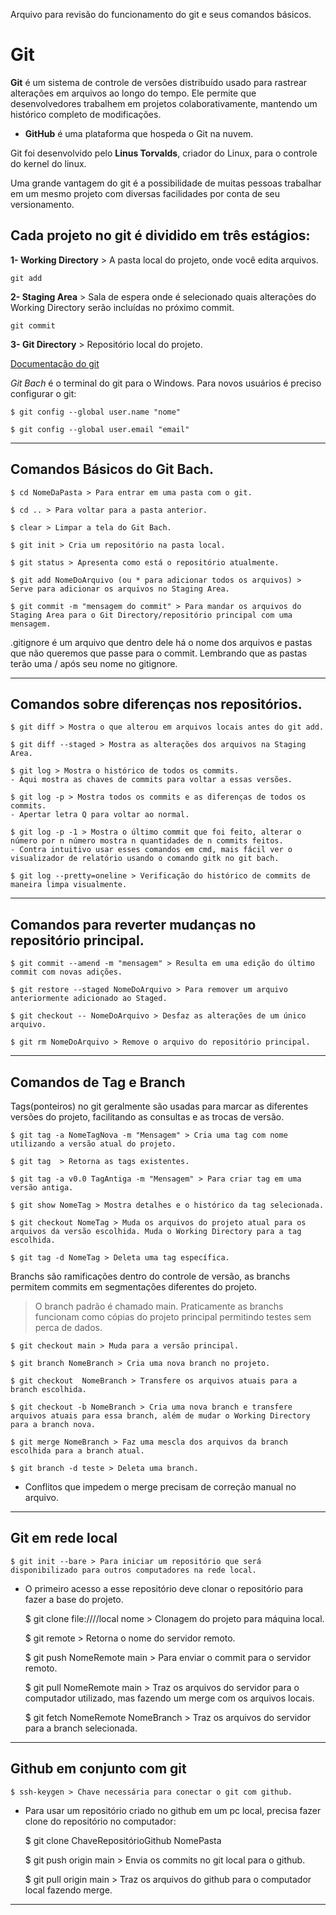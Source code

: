 Arquivo para revisão do funcionamento do git e seus comandos básicos.

# Git

 **Git** é um sistema de controle de versões distribuído usado para rastrear alterações em arquivos ao longo do tempo. Ele permite que desenvolvedores trabalhem em projetos colaborativamente, mantendo um histórico completo de modificações.

- **GitHub** é uma plataforma que hospeda o Git na nuvem.

Git foi desenvolvido pelo **Linus Torvalds**, criador do Linux, para o controle do kernel do linux.

Uma grande vantagem do git é a possibilidade de muitas pessoas trabalhar em um mesmo projeto com diversas facilidades por conta de seu versionamento.

## Cada projeto no git é dividido em três estágios: 

**1- Working Directory** > A pasta local do projeto, onde você edita arquivos.

    git add

**2- Staging Area** > Sala de espera onde é selecionado quais alterações do Working Directory serão incluídas no próximo commit.

	git commit

**3- Git Directory** > Repositório local do projeto.

[Documentação do git](https://git-scm.com/docs/git)

*Git Bach* é o terminal do git para o Windows. Para novos usuários é preciso configurar o git:

    $ git config --global user.name "nome"

    $ git config --global user.email "email"

------------------------------------------------------------------------
## Comandos Básicos do Git Bach.

    $ cd NomeDaPasta > Para entrar em uma pasta com o git.

    $ cd .. > Para voltar para a pasta anterior.

    $ clear > Limpar a tela do Git Bach.

    $ git init > Cria um repositório na pasta local.

    $ git status > Apresenta como está o repositório atualmente.

    $ git add NomeDoArquivo (ou * para adicionar todos os arquivos) > Serve para adicionar os arquivos no Staging Area.

    $ git commit -m "mensagem do commit" > Para mandar os arquivos do Staging Area para o Git Directory/repositório principal com uma mensagem.

.gitignore é um arquivo que dentro dele há o nome dos arquivos e pastas que não queremos que passe para o commit. Lembrando que as pastas terão uma / após seu nome no gitignore.

------------------------------------------------------------------------

## Comandos sobre diferenças nos repositórios.

    $ git diff > Mostra o que alterou em arquivos locais antes do git add.

    $ git diff --staged > Mostra as alterações dos arquivos na Staging Area.

    $ git log > Mostra o histórico de todos os commits.
    - Aqui mostra as chaves de commits para voltar a essas versões.

    $ git log -p > Mostra todos os commits e as diferenças de todos os commits.
    - Apertar letra Q para voltar ao normal.
 
    $ git log -p -1 > Mostra o último commit que foi feito, alterar o número por n número mostra n quantidades de n commits feitos.
    - Contra intuitivo usar esses comandos em cmd, mais fácil ver o visualizador de relatório usando o comando gitk no git bach.

    $ git log --pretty=oneline > Verificação do histórico de commits de maneira limpa visualmente.

------------------------------------------------------------------------

## Comandos para reverter mudanças no repositório principal.

    $ git commit --amend -m "mensagem" > Resulta em uma edição do último commit com novas adições.

    $ git restore --staged NomeDoArquivo > Para remover um arquivo anteriormente adicionado ao Staged.

    $ git checkout -- NomeDoArquivo > Desfaz as alterações de um único arquivo.

    $ git rm NomeDoArquivo > Remove o arquivo do repositório principal.
    
------------------------------------------------------------------------

## Comandos de Tag e Branch

Tags(ponteiros) no git geralmente são usadas para marcar as diferentes versões do projeto, facilitando as consultas e as trocas de versão. 

    $ git tag -a NomeTagNova -m "Mensagem" > Cria uma tag com nome utilizando a versão atual do projeto.

    $ git tag  > Retorna as tags existentes.

    $ git tag -a v0.0 TagAntiga -m "Mensagem" > Para criar tag em uma versão antiga.

    $ git show NomeTag > Mostra detalhes e o histórico da tag selecionada.

    $ git checkout NomeTag > Muda os arquivos do projeto atual para os arquivos da versão escolhida. Muda o Working Directory para a tag escolhida.

    $ git tag -d NomeTag > Deleta uma tag específica.


Branchs são ramificações dentro do controle de versão, as branchs permitem commits em segmentações diferentes do projeto.

> O branch padrão é chamado main.
> Praticamente as branchs funcionam como cópias do projeto principal permitindo testes sem perca de dados.

    $ git checkout main > Muda para a versão principal.

    $ git branch NomeBranch > Cria uma nova branch no projeto.

    $ git checkout  NomeBranch > Transfere os arquivos atuais para a branch escolhida.

    $ git checkout -b NomeBranch > Cria uma nova branch e transfere arquivos atuais para essa branch, além de mudar o Working Directory para a branch nova.

    $ git merge NomeBranch > Faz uma mescla dos arquivos da branch escolhida para a branch atual.

    $ git branch -d teste > Deleta uma branch.

- Conflitos que impedem o merge precisam de correção manual no arquivo.

------------------------------------------------------------------------


## Git em rede local

  

    $ git init --bare > Para iniciar um repositório que será disponibilizado para outros computadores na rede local.

  

- O primeiro acesso a esse repositório deve clonar o repositório para fazer a base do projeto.

  

    $ git clone file:////local nome > Clonagem do projeto para máquina local.

  

    $ git remote > Retorna o nome do servidor remoto.

  

    $ git push NomeRemote main > Para enviar o commit para o servidor remoto.

  

    $ git pull NomeRemote main > Traz os arquivos do servidor para o computador utilizado, mas fazendo um merge com os arquivos locais.

  

    $ git fetch NomeRemote NomeBranch > Traz os arquivos do servidor para a branch selecionada.

  

------------------------------------------------------------------------

  

## Github em conjunto com git

  

    $ ssh-keygen > Chave necessária para conectar o git com github.

- Para usar um repositório criado no github em um pc local, precisa fazer clone do repositório no computador:

    $ git clone ChaveRepositórioGithub NomePasta

    $ git push origin main > Envia os commits no git local para o github.

    $ git pull origin main > Traz os arquivos do github para o computador local fazendo merge.

------------------------------------------------------------------------
